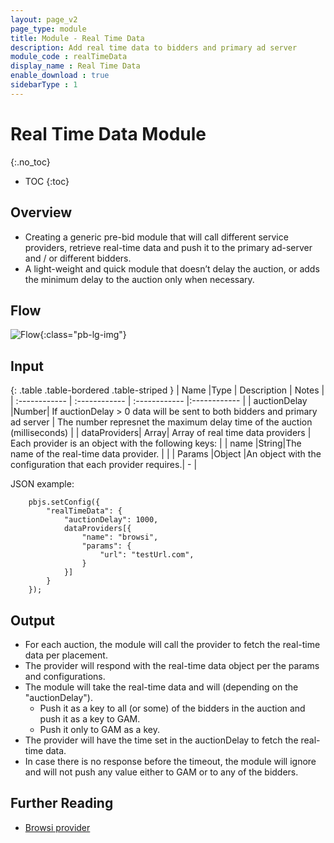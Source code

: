 ```yaml
---
layout: page_v2
page_type: module
title: Module - Real Time Data
description: Add real time data to bidders and primary ad server
module_code : realTimeData
display_name : Real Time Data
enable_download : true
sidebarType : 1
---
```


# Real Time Data Module
{:.no_toc}

* TOC
{:toc}

## Overview

* Creating a generic pre-bid module that will call different service providers, retrieve real-time data and push it to the primary ad-server and / or different bidders.
* A light-weight and quick module that doesn’t delay the auction, or adds the minimum delay to the auction only when necessary.


## Flow

![Flow]({{site.baseurl}}/assets/images/dev-docs/realTimeData_flow.png){:class="pb-lg-img"}


## Input

{: .table .table-bordered .table-striped }
| Name  |Type | Description   | Notes  |
| :------------ | :------------ | :------------ |:------------ |
| auctionDelay |Number| If auctionDelay > 0 data will be sent to both bidders and primary ad server   |  The number represnet the maximum delay time of the auction (milliseconds) |
| dataProviders| Array| Array of real time data providers | Each provider is an object with the following keys: |
| name  |String|The name of the real-time data provider.   |   | 
| Params  |Object   |An object with the configuration that each provider requires.|  - |

JSON example:
```
    pbjs.setConfig({
        "realTimeData": {
            "auctionDelay": 1000,
            dataProviders[{
                "name": "browsi",
                "params": {
                    "url": "testUrl.com",
                } 
            }]
        }
    });
```    


## Output

- For each auction, the module will call the provider to fetch the real-time data per placement.
- The provider will respond with the real-time data object per the params and configurations.
- The module will take the real-time data and will (depending on the "auctionDelay").
	- Push it as a key to all (or some) of the bidders in the auction and push it as a key to GAM.
	- Push it only to GAM as a key.
- The provider will have the time set in the auctionDelay to fetch the real-time data.
- In case there is no response before the timeout, the module will ignore and will not push any value either to GAM or to any of the bidders.


## Further Reading

* [Browsi provider](/dev-docs/modules/browsiRtdProvider.html)
